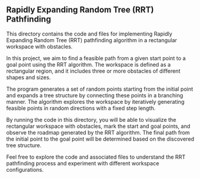## Rapidly Expanding Random Tree (RRT) Pathfinding

This directory contains the code and files for implementing Rapidly Expanding Random Tree (RRT) pathfinding algorithm in a rectangular workspace with obstacles.

In this project, we aim to find a feasible path from a given start point to a goal point using the RRT algorithm. The workspace is defined as a rectangular region, and it includes three or more obstacles of different shapes and sizes. 

The program generates a set of random points starting from the initial point and expands a tree structure by connecting these points in a branching manner. The algorithm explores the workspace by iteratively generating feasible points in random directions with a fixed step length.

By running the code in this directory, you will be able to visualize the rectangular workspace with obstacles, mark the start and goal points, and observe the roadmap generated by the RRT algorithm. The final path from the initial point to the goal point will be determined based on the discovered tree structure.

Feel free to explore the code and associated files to understand the RRT pathfinding process and experiment with different workspace configurations.
